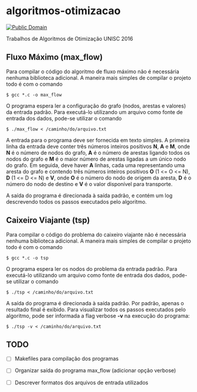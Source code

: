 # algoritmos-otimizacao

[![Public Domain](https://licensebuttons.net/p/zero/1.0/80x15.png)](http://creativecommons.org/publicdomain/zero/1.0/)

Trabalhos de Algoritmos de Otimização UNISC 2016

## Fluxo Máximo (max\_flow)

Para compilar o código do algoritmo de fluxo máximo não é necessária nenhuma biblioteca adicional. A maneira mais simples de compilar o projeto todo é com o comando

    $ gcc *.c -o max_flow

O programa espera ler a configuração do grafo (nodos, arestas e valores) da entrada padrão. Para executá-lo utilizando um arquivo como fonte de entrada dos dados, pode-se utilizar o comando

    $ ./max_flow < /caminho/do/arquivo.txt

A entrada para o programa deve ser fornecida em texto simples. A primeira linha da entrada deve conter três números inteiros positivos **N**, **A** e **M**, onde **N** é o número de nodos do grafo, **A** é o número de arestas ligando todos os nodos do grafo e **M** é o maior número de arestas ligadas a um único nodo do grafo. Em seguida, deve haver **A** linhas, cada uma representando uma aresta do grafo e contendo três números inteiros positivos **O** (1 <= O <= N), **D** (1 <= D <= N) e **V**, onde **O** é o número do nodo de origem da aresta, **D** é o número do nodo de destino e **V** é o valor disponível para transporte.

A saída do programa é direcionada à saída padrão, e contém um log descrevendo todos os passos executados pelo algoritmo.


## Caixeiro Viajante (tsp)

Para compilar o código do problema do caixeiro viajante não é necessária nenhuma biblioteca adicional. A maneira mais simples de compilar o projeto todo é com o comando

    $ gcc *.c -o tsp

O programa espera ler os nodos do problema da entrada padrão. Para executá-lo utilizando um arquivo como fonte de entrada dos dados, pode-se utilizar o comando

    $ ./tsp < /caminho/do/arquivo.txt

A saída do programa é direcionada à saída padrão. Por padrão, apenas o resultado final é exibido. Para visualizar todos os passos executados pelo algoritmo, pode ser informada a flag verbose **-v** na execução do programa:

    $ ./tsp -v < /caminho/do/arquivo.txt


## TODO

- [ ] Makefiles para compilação dos programas
- [ ] Organizar saída do programa max\_flow (adicionar opção verbose)
- [ ] Descrever formatos dos arquivos de entrada utilizados

